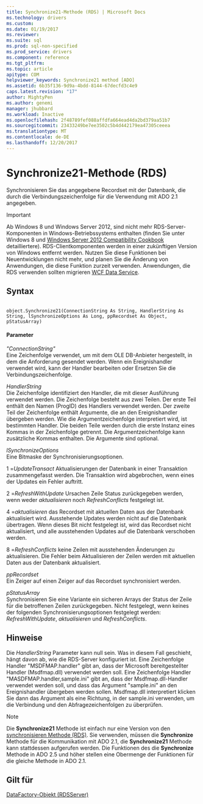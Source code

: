```yaml
---
title: Synchronize21-Methode (RDS) | Microsoft Docs
ms.technology: drivers
ms.custom: 
ms.date: 01/19/2017
ms.reviewer: 
ms.suite: sql
ms.prod: sql-non-specified
ms.prod_service: drivers
ms.component: reference
ms.tgt_pltfrm: 
ms.topic: article
apitype: COM
helpviewer_keywords: Synchronize21 method [ADO]
ms.assetid: 6b35f136-9d9a-4bdd-8144-67decfd3c4e9
caps.latest.revision: "17"
author: MightyPen
ms.author: genemi
manager: jhubbard
ms.workload: Inactive
ms.openlocfilehash: 2f48789fef088affdfa664ead4da2bd379aa51b7
ms.sourcegitcommit: 23433249be7ee3502c5b4d442179ea47305ceeea
ms.translationtype: MT
ms.contentlocale: de-DE
ms.lasthandoff: 12/20/2017
---
```

# <a name="synchronize21-method-rds"></a>Synchronize21-Methode (RDS)
Synchronisieren Sie das angegebene Recordset mit der Datenbank, die durch die Verbindungszeichenfolge für die Verwendung mit ADO 2.1 angegeben.  
  
> [!IMPORTANT]
>  Ab Windows 8 und Windows Server 2012, sind nicht mehr RDS-Server-Komponenten in Windows-Betriebssystems enthalten (finden Sie unter Windows 8 und [Windows Server 2012 Compatibility Cookbook](https://www.microsoft.com/en-us/download/details.aspx?id=27416) detailliertere). RDS-Clientkomponenten werden in einer zukünftigen Version von Windows entfernt werden. Nutzen Sie diese Funktionen bei Neuentwicklungen nicht mehr, und planen Sie die Änderung von Anwendungen, die diese Funktion zurzeit verwenden. Anwendungen, die RDS verwenden sollten migrieren [WCF Data Service](http://go.microsoft.com/fwlink/?LinkId=199565).  
  
## <a name="syntax"></a>Syntax  
  
```  
  
object.Synchronize21(ConnectionString As String, HandlerString As String, lSynchronizeOptions As Long, ppRecordset As Object, pStatusArray)  
```  
  
#### <a name="parameters"></a>Parameter  
 *"ConnectionString"*  
 Eine Zeichenfolge verwendet, um mit dem OLE DB-Anbieter hergestellt, in dem die Anforderung gesendet werden. Wenn ein Ereignishandler verwendet wird, kann der Handler bearbeiten oder Ersetzen Sie die Verbindungszeichenfolge.  
  
 *HandlerString*  
 Die Zeichenfolge identifiziert den Handler, die mit dieser Ausführung verwendet werden. Die Zeichenfolge besteht aus zwei Teilen. Der erste Teil enthält den Namen (ProgID) des Handlers verwendet werden. Der zweite Teil der Zeichenfolge enthält Argumente, die an den Ereignishandler übergeben werden. Wie die Argumentzeichenfolge interpretiert wird, ist bestimmten Handler. Die beiden Teile werden durch die erste Instanz eines Kommas in der Zeichenfolge getrennt. Die Argumentzeichenfolge kann zusätzliche Kommas enthalten. Die Argumente sind optional.  
  
 *lSynchronizeOptions*  
 Eine Bitmaske der Synchronisierungsoptionen.  
  
 1 =*UpdateTransact* Aktualisierungen der Datenbank in einer Transaktion zusammengefasst werden. Die Transaktion wird abgebrochen, wenn eines der Updates ein Fehler auftritt.  
  
 2 =*RefreshWithUpdate* Ursachen Zeile Status zurückgegeben werden, wenn weder *aktualisieren* noch *RefreshConflicts* festgelegt ist.  
  
 4 =*aktualisieren* das Recordset mit aktuellen Daten aus der Datenbank aktualisiert wird. Ausstehende Updates werden nicht auf die Datenbank übertragen. Wenn dieses Bit nicht festgelegt ist, wird das Recordset nicht aktualisiert, und alle ausstehenden Updates auf die Datenbank verschoben werden.  
  
 8 =*RefreshConflicts* keine Zeilen mit ausstehenden Änderungen zu aktualisieren. Die Fehler beim Aktualisieren der Zeilen werden mit aktuellen Daten aus der Datenbank aktualisiert.  
  
 *ppRecordset*  
 Ein Zeiger auf einen Zeiger auf das Recordset synchronisiert werden.  
  
 *pStatusArray*  
 Synchronisieren Sie eine Variante ein sicheren Arrays der Status der Zeile für die betroffenen Zeilen zurückgegeben. Nicht festgelegt, wenn keines der folgenden Synchronisierungsoptionen festgelegt werden: *RefreshWithUpdate*, *aktualisieren* und *RefreshConflicts*.  
  
## <a name="remarks"></a>Hinweise  
 Die *HandlerString* Parameter kann null sein. Was in diesem Fall geschieht, hängt davon ab, wie die RDS-Server konfiguriert ist. Eine Zeichenfolge Handler "MSDFMAP.handler" gibt an, dass der Microsoft bereitgestellter Handler (Msdfmap.dll) verwendet werden soll. Eine Zeichenfolge Handler "MASDFMAP.handler,sample.ini" gibt an, dass der Msdfmap.dll-Handler verwendet werden soll, und dass das Argument "sample.ini" an den Ereignishandler übergeben werden sollen. Msdfmap.dll interpretiert klicken Sie dann das Argument als eine Richtung, in der sample.ini verwenden, um die Verbindung und den Abfragezeichenfolgen zu überprüfen.  
  
> [!NOTE]
>  Die **Synchronize21** Methode ist einfach nur eine Version von den [synchronisieren Methode (RDS)](../../../ado/reference/rds-api/synchronize-method-rds.md). Sie verwenden, müssen die **Synchronize** Methode für die Kommunikation mit ADO 2.1, die **Synchronize21** Methode kann stattdessen aufgerufen werden. Die Funktionen des die **Synchronize** Methode in ADO 2.5 und höher stellen eine Obermenge der Funktionen für die gleiche Methode in ADO 2.1.  
  
## <a name="applies-to"></a>Gilt für  
 [DataFactory-Objekt (RDSServer)](../../../ado/reference/rds-api/datafactory-object-rdsserver.md)


